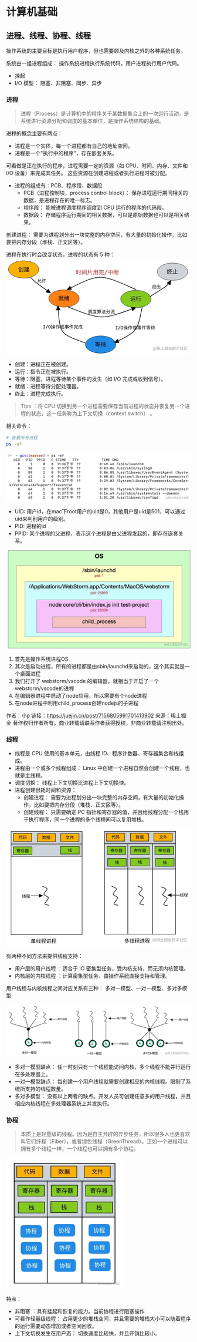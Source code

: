 # 计算机基础

## 进程、线程、协程、线程

操作系统的主要目标是执行用户程序，但也需要顾及内核之外的各种系统任务。

系统由一组进程组成： 操作系统进程执行系统代码，用户进程执行用户代码。

- 挂起
- I/O 模型： 阻塞、非阻塞、同步、异步

### 进程

> 进程（Process）是计算机中的程序关于某数据集合上的一次运行活动，是系统进行资源分配和调度的基本单位，是操作系统结构的基础。

进程的概念主要有两点：

- 进程是一个实体，每一个进程都有自己的地址空间。
- 进程是一个"执行中的程序"，存在嵌套关系。

可看做是正在执行的程序，进程需要一定的资源（如 CPU、时间、内存、文件和 I/O 设备）来完成其任务。 这些资源在创建进程或者执行进程时被分配。

- 进程的组成有：PCB、程序段、数据段
  - PCB（进程控制块，process control block）： 保存进程运行期间相关的数据，是进程存在的唯一标志。
  - 程序段： 能被进程调度程序调度到 CPU 运行的程序的代码段。
  - 数据段： 存储程序运行期间的相关数据，可以是原始数据也可以是相关结果。

创建进程： 需要为进程划分出一块完整的内存空间，有大量的初始化操作，比如要把内存分段（堆栈、正文区等）。

进程在执行时会改变状态，进程的状态有 5 种：
![](./imgs/%E8%BF%9B%E7%A8%8B.png)

- 创建：进程正在被创建。
- 运行：指令正在被执行。
- 等待：阻塞，进程等待某个事件的发生（如 I/O 完成或收到信号）。
- 就绪：进程等待分配处理器。
- 终止：进程完成执行。

> Tips ：将 CPU 切换到另一个进程需要保存当前进程的状态并恢复另一个进程的状态，这一任务称为上下文切换（context switch） 。

相关命令：

```bash
# 查看所有进程
ps -ef 
```

![](./imgs/运行的进程.png)

- UID: 用户id，在mac下root用户的uid是0，其他用户是uid是501，可以通过uid来判别用户的级别。
- PID: 进程的id
- PPID: 某个进程的父进程，表示这个进程是由父进程发起的，即存在嵌套关系。

![](./imgs/进程嵌套.png)

1. 首先是操作系统进程OS
2. 其次是启动进程，所有的进程都是由sbin/launchd来启动的，这个其实就是一个桌面进程
3. 我们打开了 webstorm/vscode 的编辑器，就相当于开启了一个webstorm/vscode的进程
4. 在编辑器进程中启动了node应用，所以需要有个node进程
5. 在node进程中利用child_process创建nodejs的子进程

作者：小p
链接：<https://juejin.cn/post/7156805991701413902>
来源：稀土掘金
著作权归作者所有。商业转载请联系作者获得授权，非商业转载请注明出处。

### 线程

- 线程是 CPU 使用的基本单元，由线程 ID、程序计数器、寄存器集合和栈组成。
- 进程由一个或多个线程组成： Linux 中创建一个进程自然会创建一个线程，也就是主线程。
- 调度切换： 线程上下文切换比进程上下文切换快。
- 进程创建很耗时间和资源：
  - 创建进程： 需要为进程划分出一块完整的内存空间，有大量的初始化操作，比如要把内存分段（堆栈、正文区等）。
  - 创建线程： 只需要确定 PC 指针和寄存器的值，并且给线程分配一个栈用于执行程序，同一个进程的多个线程间可以复用堆栈。

![](./imgs/线程.png)

有两种不同方法来提供线程支持：

- 用户层的用户线程 ：适合于 IO 密集型任务，受内核支持，而无须内核管理。
- 内核层的内核线程 ：计算密集型任务，由操作系统直接支持和管理。

用户线程与内核线程之间对应关系有三种： 多对一模型、一对一模型、多对多模型

![](./imgs/线程对应关系.png)

- 多对一模型缺点： 任一时刻只有一个线程能访问内核，多个线程不能并行运行在多处理器上。
- 一对一模型缺点： 每创建一个用户线程就需要创建相应的内核线程。限制了系统所支持的线程数量。
- 多对多模型： 没有以上两者的缺点。开发人员可创建任意多的用户线程，并且相应内核线程在多处理器系统上并发执行。

### 协程

> 本质上是轻量级的线程。因为是自主开辟的异步任务，所以很多人也更喜欢叫它们纤程（Fiber），或者绿色线程（GreenThread）。正如一个进程可以拥有多个线程一样，一个线程也可以拥有多个协程。

![](./imgs/协程.png)

特点：

- 非阻塞 ：具有挂起和恢复的能力。当前协程进行阻塞操作
- 可看作轻量级线程： 占用更少的堆栈空间，并且需要的堆栈大小可以随着程序的运行需要动态增加或者空间回收。
- 上下文切换发生在用户态： 切换速度比较快，并且开销比较小。
